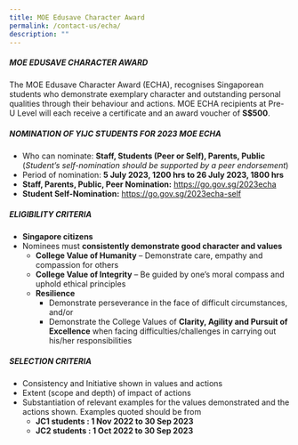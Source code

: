 ```yaml
---
title: MOE Edusave Character Award
permalink: /contact-us/echa/
description: ""
---
```

##### **MOE EDUSAVE CHARACTER AWARD**
The MOE Edusave Character Award (ECHA), recognises Singaporean students who demonstrate exemplary character and outstanding personal qualities through their behaviour and actions. 
MOE ECHA recipients at Pre-U Level will each receive a certificate and an award voucher of **S$500**.

##### **NOMINATION OF YIJC STUDENTS FOR 2023 MOE ECHA**
* Who can nominate: **Staff, Students (Peer or Self), Parents, Public**
(*Student’s self-nomination should be supported by a peer endorsement*)
* Period of nomination: **5 July 2023, 1200 hrs to 26 July 2023, 1800 hrs**
* **Staff, Parents, Public, Peer Nomination:** <a target="_new" href="https://go.gov.sg/2023echa">https://go.gov.sg/2023echa</a>
* **Student Self-Nomination:** <a target="_new" href="https://go.gov.sg/2023echa-self">https://go.gov.sg/2023echa-self</a>

##### **ELIGIBILITY CRITERIA**
* **Singapore citizens**
* Nominees must **consistently demonstrate good character and values**
	* **College Value of Humanity** – Demonstrate care, empathy and compassion for others
	* **College Value of Integrity** – Be guided by one’s moral compass and uphold ethical principles
	* **Resilience**
		* Demonstrate perseverance in the face of difficult circumstances, and/or
		* Demonstrate the College Values of **Clarity, Agility and Pursuit of Excellence** when facing difficulties/challenges in carrying out his/her responsibilities

##### **SELECTION CRITERIA**
* Consistency and Initiative shown in values and actions
* Extent (scope and depth) of impact of actions
* Substantiation of relevant examples for the values demonstrated and the actions shown. Examples quoted should be from
	* **JC1 students : 1 Nov 2022 to 30 Sep 2023**
	* **JC2 students : 1 Oct 2022 to 30 Sep 2023**